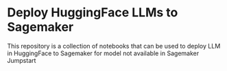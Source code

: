 # Deploy HuggingFace LLMs to Sagemaker

This repository is a collection of notebooks that can be used to deploy LLM in HuggingFace to Sagemaker for model not available in Sagemaker Jumpstart
